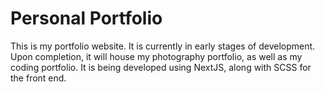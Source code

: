 # Personal Portfolio

This is my portfolio website. It is currently in early stages of development.
Upon completion, it will house my photography portfolio, as well as my coding
portfolio. It is being developed using NextJS, along with SCSS for the front
end.
